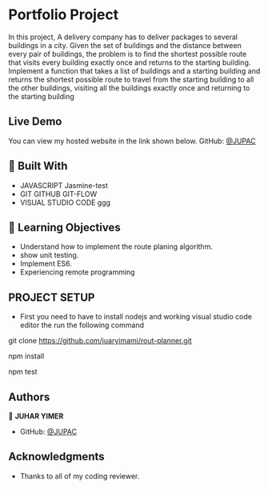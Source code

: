 
# Portfolio Project

In this project, A delivery company has to deliver packages to several buildings in a city. Given the set of buildings and the distance between every pair of buildings, the problem is to find the shortest possible route that visits every building exactly once and returns to the starting building.
Implement a function that takes a list of buildings and a starting building and returns the shortest possible route to travel from the starting building to all the other buildings, visiting all the buildings exactly once and returning to the starting building


## Live Demo
You can view my hosted website in the link shown below.
GitHub: [@JUPAC]()
## :hammer: Built With

- JAVASCRIPT Jasmine-test
-  GIT GITHUB GIT-FLOW
- VISUAL STUDIO CODE ggg
## :blue_book: Learning Objectives

- Understand how to implement the route planing algorithm.
- show unit testing.
- Implement ES6.
- Experiencing remote programming

## PROJECT SETUP

- First you need to have to install nodejs and working visual studio code editor the run the following command


 git clone https://github.com/juaryimami/rout-planner.git

 npm install

 npm test

## Authors

👤 **JUHAR YIMER**

- GitHub: [@JUPAC](https://github.com/juaryimami)

## Acknowledgments

- Thanks to all of my coding reviewer.

